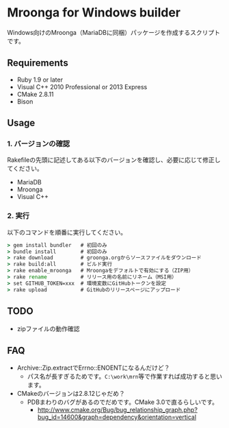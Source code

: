 # Mroonga for Windows builder

Windows向けのMroonga（MariaDBに同梱）パッケージを作成するスクリプトです。

## Requirements

* Ruby 1.9 or later
* Visual C++ 2010 Professional or 2013 Express
* CMake 2.8.11
* Bison

## Usage

### 1. バージョンの確認

Rakefileの先頭に記述してある以下のバージョンを確認し、必要に応じて修正してください。

  * MariaDB
  * Mroonga
  * Visual C++

### 2. 実行

以下のコマンドを順番に実行してください。

```bat
> gem install bundler   # 初回のみ
> bundle install        # 初回のみ
> rake download         # groonga.orgからソースファイルをダウンロード
> rake build:all        # ビルド実行
> rake enable_mroonga   # Mroongaをデフォルトで有効にする（ZIP用）
> rake rename           # リリース用の名前にリネーム（MSI用）
> set GITHUB_TOKEN=xxx  # 環境変数にGitHubトークンを設定
> rake upload           # GitHubのリリースページにアップロード
```

## TODO

* zipファイルの動作確認

## FAQ

* Archive::Zip.extractでErrno::ENOENTになるんだけど？
  * パス名が長すぎるためです。`C:\work\mrn`等で作業すれば成功すると思います。
* CMakeのバージョンは2.8.12じゃだめ？
  * PDBまわりのバグがあるのでだめです。CMake 3.0で直るらしいです。
    * http://www.cmake.org/Bug/bug_relationship_graph.php?bug_id=14600&graph=dependency&orientation=vertical
